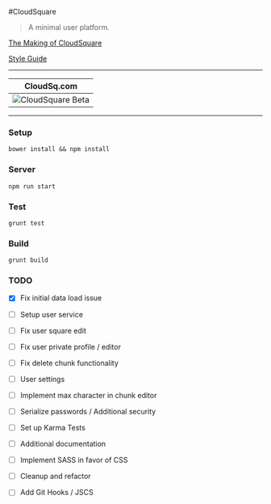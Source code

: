 #CloudSquare

> A minimal user platform.

[The Making of CloudSquare](https://medium.com/@gregbabula/the-making-of-cloudsquare-3d976d00ed30)

[Style Guide](https://github.com/airbnb/javascript)


* * *

CloudSq.com | 
------------ | 
![CloudSquare Beta](http://i58.tinypic.com/292mvpf.png) | 

* * *


### Setup

```
bower install && npm install
```


### Server

```
npm run start
```


### Test

```
grunt test
```


### Build

```
grunt build
```


### TODO

* [x] Fix initial data load issue 
* [ ] Setup user service
* [ ] Fix user square edit
* [ ] Fix user private profile / editor
* [ ] Fix delete chunk functionality 
* [ ] User settings
* [ ] Implement max character in chunk editor
* [ ] Serialize passwords / Additional security
* [ ] Set up Karma Tests
* [ ] Additional documentation
* [ ] Implement SASS in favor of CSS
* [ ] Cleanup and refactor
* [ ] Add Git Hooks / JSCS


